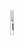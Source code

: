 <html>
        <div style="text-align: center">
            <img src="https://user-images.githubusercontent.com/98971494/153443493-ec8eb2c4-9f11-4425-9279-1d67a841790a.png" alt="logo" style="width: 10%"/>
        </div>
</html>
